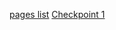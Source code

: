 [pages list](https://docs.google.com/document/d/1zXQxfczGFuH8FCZH4xfUOctwfkHQ29MwvlZdexN4mpA/edit?usp=sharing)
[Checkpoint 1](https://docs.google.com/document/d/1F23VDf6tH4t_e4UWvtAOACdptqkYGzNgA71M2Bn2Hr8/edit?usp=sharing)

